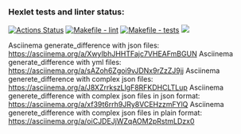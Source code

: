 ### Hexlet tests and linter status:
[![Actions Status](https://github.com/VitaliyTomchyk/python-project-50/workflows/hexlet-check/badge.svg)](https://github.com/VitaliyTomchyk/python-project-50/actions)
[![Makefile - lint](https://github.com/VitaliyTomchyk/python-project-50/actions/workflows/lint-test.yml/badge.svg)](https://github.com/VitaliyTomchyk/python-project-50/actions/workflows/lint-test.yml)
[![Makefile - tests](https://github.com/VitaliyTomchyk/python-project-50/actions/workflows/tests.yml/badge.svg)](https://github.com/VitaliyTomchyk/python-project-50/actions/workflows/tests.yml)
<a href="https://codeclimate.com/github/VitaliyTomchyk/python-project-50/maintainability"><img src="https://api.codeclimate.com/v1/badges/6452945c988ba58abda3/maintainability" /></a>



Asciinema generate_difference with json files: https://asciinema.org/a/XwyIbhJHHTFajc7VHEAFmBGUN
Asciinema generate_difference with yml files: https://asciinema.org/a/sAZoh6Zgoi9vJDNx9rZzZJ9jj
Asciinema generete_difference with complex json files: https://asciinema.org/a/J8XZrrkszLlgF8RFKDHCLTLup
Asciinema generete_difference with complex json files in json format: https://asciinema.org/a/xf39t6rrh9JRy8VCEHzzmFYlQ
Asciinema generete_difference with complex json files in plain format: https://asciinema.org/a/oiCJDEJjWZqAOM2pRstmLDzx0